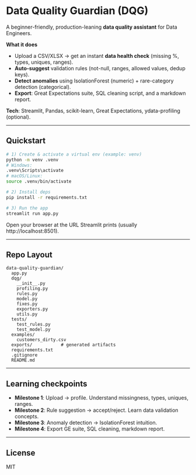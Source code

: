 # Data Quality Guardian (DQG)

A beginner-friendly, production-leaning **data quality assistant** for Data Engineers.

**What it does**  
- Upload a CSV/XLSX → get an instant **data health check** (missing %, types, uniques, ranges).
- **Auto-suggest** validation rules (not-null, ranges, allowed values, dedup keys).
- **Detect anomalies** using IsolationForest (numeric) + rare-category detection (categorical).
- **Export**: Great Expectations suite, SQL cleaning script, and a markdown report.

**Tech**: Streamlit, Pandas, scikit-learn, Great Expectations, ydata-profiling (optional).

---

## Quickstart

```bash
# 1) Create & activate a virtual env (example: venv)
python -m venv .venv
# Windows:
.venv\Scripts\activate
# macOS/Linux:
source .venv/bin/activate

# 2) Install deps
pip install -r requirements.txt

# 3) Run the app
streamlit run app.py
```

Open your browser at the URL Streamlit prints (usually http://localhost:8501).

---

## Repo Layout
```
data-quality-guardian/
  app.py
  dqg/
    __init__.py
    profiling.py
    rules.py
    model.py
    fixes.py
    exporters.py
    utils.py
  tests/
    test_rules.py
    test_model.py
  examples/
    customers_dirty.csv
  exports/           # generated artifacts
  requirements.txt
  .gitignore
  README.md
```

---

## Learning checkpoints
- **Milestone 1**: Upload → profile. Understand missingness, types, uniques, ranges.
- **Milestone 2**: Rule suggestion → accept/reject. Learn data validation concepts.
- **Milestone 3**: Anomaly detection → IsolationForest intuition.
- **Milestone 4**: Export GE suite, SQL cleaning, markdown report.

---

## License
MIT